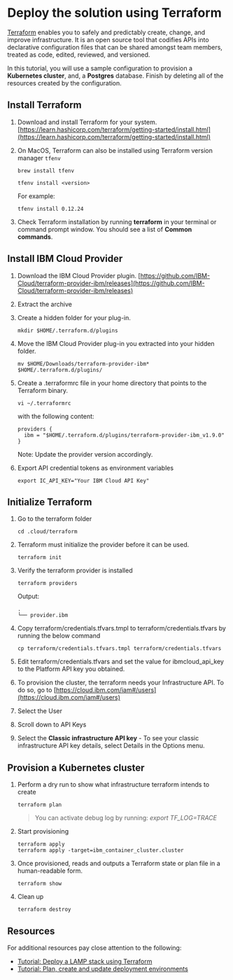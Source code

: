 # Deploy the solution using Terraform

[Terraform](https://www.terraform.io/) enables you to safely and predictably create, change, and improve infrastructure. It is an open source tool that codifies APIs into declarative configuration files that can be shared amongst team members, treated as code, edited, reviewed, and versioned.

In this tutorial, you will use a sample configuration to provision a **Kubernetes cluster**, and, a **Postgres** database. Finish by deleting all of the resources created by the configuration.

## Install Terraform

1. Download and install Terraform for your system. [https://learn.hashicorp.com/terraform/getting-started/install.html](https://learn.hashicorp.com/terraform/getting-started/install.html)

1. On MacOS, Terraform can also be installed using Terraform version manager `tfenv`
    ```
    brew install tfenv
    ```
    ```
    tfenv install <version>
    ```
    For example:
    ```
    tfenv install 0.12.24
    ```

1. Check Terraform installation by running **terraform** in your terminal or command prompt window. You should see a list of **Common commands**.


## Install IBM Cloud Provider

1. Download the IBM Cloud Provider plugin. [https://github.com/IBM-Cloud/terraform-provider-ibm/releases](https://github.com/IBM-Cloud/terraform-provider-ibm/releases)

1. Extract the archive

1. Create a hidden folder for your plug-in.

    ```
    mkdir $HOME/.terraform.d/plugins
    ```

1. Move the IBM Cloud Provider plug-in you extracted into your hidden folder.

    ```
    mv $HOME/Downloads/terraform-provider-ibm* $HOME/.terraform.d/plugins/
    ```

1. Create a .terraformrc file in your home directory that points to the Terraform binary.

    ```
    vi ~/.terraformrc
    ```
    with the following content:
    ```
    providers {
      ibm = "$HOME/.terraform.d/plugins/terraform-provider-ibm_v1.9.0"
    }
    ```
    Note: Update the provider version accordingly.

1. Export API credential tokens as environment variables
    ```
    export IC_API_KEY="Your IBM Cloud API Key"
    ```


## Initialize Terraform

1. Go to the terraform folder
    ```
    cd .cloud/terraform
    ```

1. Terraform must initialize the provider before it can be used.
    ```
    terraform init
    ```

1. Verify the terraform provider is installed
    ```
    terraform providers
    ```

    Output:
    ```
    .
    └── provider.ibm
    ```

1. Copy terraform/credentials.tfvars.tmpl to terraform/credentials.tfvars by running the below command
    ```
    cp terraform/credentials.tfvars.tmpl terraform/credentials.tfvars
    ```

1. Edit terraform/credentials.tfvars and set the value for ibmcloud_api_key to the Platform API key you obtained.

1. To provision the cluster, the terraform needs your Infrastructure API. To do so, go to [https://cloud.ibm.com/iam#/users](https://cloud.ibm.com/iam#/users)

1. Select the User

1. Scroll down to API Keys

1. Select the **Classic infrastructure API key** - To see your classic infrastructure API key details, select Details in the Options menu.


## Provision a Kubernetes cluster

1. Perform a dry run to show what infrastructure terraform intends to create
    ```
    terraform plan
    ```
    > You can activate debug log by running: *export TF_LOG=TRACE*

1. Start provisioning
    ```
    terraform apply
    terraform apply -target=ibm_container_cluster.cluster
    ```

1. Once provisioned, reads and outputs a Terraform state or plan file in a human-readable form.
    ```
    terraform show
    ```

1. Clean up
    ```
    terraform destroy
    ```

## Resources

For additional resources pay close attention to the following:

- [Tutorial: Deploy a LAMP stack using Terraform](https://cloud.ibm.com/docs/tutorials?topic=solution-tutorials-infrastructure-as-code-terraform#setup)
- [Tutorial: Plan, create and update deployment environments](https://cloud.ibm.com/docs/tutorials/plan-create-update-deployments.html#plan-create-and-update-deployment-environments)